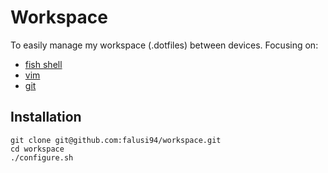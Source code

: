 # Workspace

To easily manage my workspace (.dotfiles) between devices. Focusing on:
- [fish shell](http://fishshell.com)
- [vim](https://www.vim.org/)
- [git](https://git-scm.com/)

## Installation
```shell
git clone git@github.com:falusi94/workspace.git
cd workspace
./configure.sh
```
